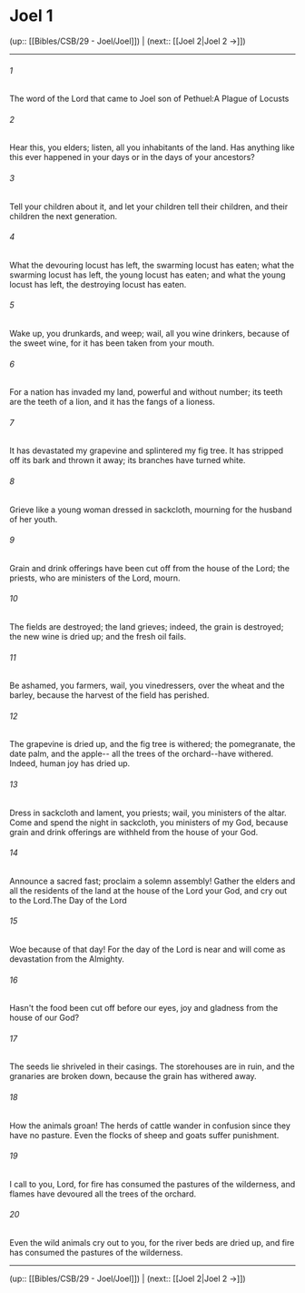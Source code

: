 # Joel 1

(up:: [[Bibles/CSB/29 - Joel/Joel]]) | (next:: [[Joel 2|Joel 2 →]])

***


###### 1 
The word of the Lord that came to Joel son of Pethuel:A Plague of Locusts 

###### 2 
Hear this, you elders; listen, all you inhabitants of the land. Has anything like this ever happened in your days or in the days of your ancestors? 

###### 3 
Tell your children about it, and let your children tell their children, and their children the next generation. 

###### 4 
What the devouring locust has left, the swarming locust has eaten; what the swarming locust has left, the young locust has eaten; and what the young locust has left, the destroying locust has eaten. 

###### 5 
Wake up, you drunkards, and weep; wail, all you wine drinkers, because of the sweet wine, for it has been taken from your mouth. 

###### 6 
For a nation has invaded my land, powerful and without number; its teeth are the teeth of a lion, and it has the fangs of a lioness. 

###### 7 
It has devastated my grapevine and splintered my fig tree. It has stripped off its bark and thrown it away; its branches have turned white. 

###### 8 
Grieve like a young woman dressed in sackcloth, mourning for the husband of her youth. 

###### 9 
Grain and drink offerings have been cut off from the house of the Lord; the priests, who are ministers of the Lord, mourn. 

###### 10 
The fields are destroyed; the land grieves; indeed, the grain is destroyed; the new wine is dried up; and the fresh oil fails. 

###### 11 
Be ashamed, you farmers, wail, you vinedressers, over the wheat and the barley, because the harvest of the field has perished. 

###### 12 
The grapevine is dried up, and the fig tree is withered; the pomegranate, the date palm, and the apple-- all the trees of the orchard--have withered. Indeed, human joy has dried up. 

###### 13 
Dress in sackcloth and lament, you priests; wail, you ministers of the altar. Come and spend the night in sackcloth, you ministers of my God, because grain and drink offerings are withheld from the house of your God. 

###### 14 
Announce a sacred fast; proclaim a solemn assembly! Gather the elders and all the residents of the land at the house of the Lord your God, and cry out to the Lord.The Day of the Lord 

###### 15 
Woe because of that day! For the day of the Lord is near and will come as devastation from the Almighty. 

###### 16 
Hasn't the food been cut off before our eyes, joy and gladness from the house of our God? 

###### 17 
The seeds lie shriveled in their casings. The storehouses are in ruin, and the granaries are broken down, because the grain has withered away. 

###### 18 
How the animals groan! The herds of cattle wander in confusion since they have no pasture. Even the flocks of sheep and goats suffer punishment. 

###### 19 
I call to you, Lord, for fire has consumed the pastures of the wilderness, and flames have devoured all the trees of the orchard. 

###### 20 
Even the wild animals cry out to you, for the river beds are dried up, and fire has consumed the pastures of the wilderness.

***

(up:: [[Bibles/CSB/29 - Joel/Joel]]) | (next:: [[Joel 2|Joel 2 →]])
